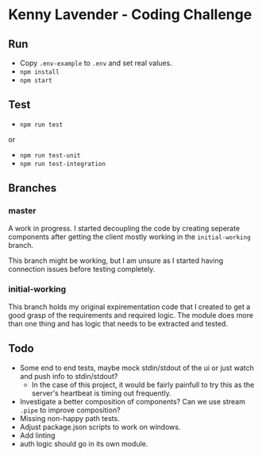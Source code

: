 # Kenny Lavender - Coding Challenge

## Run
- Copy `.env-example` to `.env` and set real values.
- `npm install`
- `npm start`

## Test

- `npm run test`

or 

- `npm run test-unit`
- `npm run test-integration`

## Branches

### master

A work in progress. I started decoupling the code by creating seperate components after getting the client mostly working in the `initial-working` branch.

This branch might be working, but I am unsure as I started having connection issues before testing completely.

### initial-working

This branch holds my original expirementation code that I created to get a good grasp of the requirements and required logic. The module does more than one thing and has logic that needs to be extracted and tested.

## Todo

- Some end to end tests, maybe mock stdin/stdout of the ui or just watch and push info to stdin/stdout?
  - In the case of this project, it would be fairly painfull to try this as the server's heartbeat is timing out frequently.
- Investigate a better composition of components? Can we use stream `.pipe` to improve composition?
- Missing non-happy path tests.
- Adjust package.json scripts to work on windows.
- Add linting
- auth logic should go in its own module.
